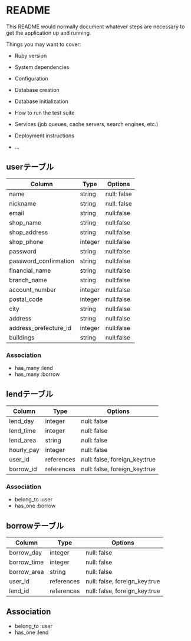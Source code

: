 # README

This README would normally document whatever steps are necessary to get the
application up and running.

Things you may want to cover:

* Ruby version

* System dependencies

* Configuration

* Database creation

* Database initialization

* How to run the test suite

* Services (job queues, cache servers, search engines, etc.)

* Deployment instructions

* ...

## userテーブル
| Column              | Type    | Options                        |
| ------              | --------| ------------------------------ |
| name                | string  | null: false                    |
|nickname             | string  | null: false                    |
| email               | string  | null:false                     |
|shop_name            | string  | null:false                     |
|shop_address         | string  | null:false                     |
|shop_phone           | integer | null:false                     |
|password             | string  | null:false                     |
|password_confirmation| string  | null:false                     |
|financial_name       | string  | null:false                     |
|branch_name          | string  | null:false                     |
|account_number       | integer | null:false                     |
|postal_code          | integer | null:false                     |
|city                 | string  | null:false                     |
|address              | string  | null:false                     |
|address_prefecture_id| integer | null:false                     |
|buildings            | string  | null:false                     |


### Association
- has_many :lend
- has_many :borrow

## lendテーブル
| Column | Type       | Options                        |
| ------ | ---------- | ------------------------------ |
|lend_day | integer   | null: false                    |
|lend_time| integer   | null: false                    |
|lend_area | string   | null: false                    |
|hourly_pay| integer  | null: false                    |
|user_id   | references | null: false, foreign_key:true|
|borrow_id | references | null: false, foreign_key:true|

### Association
- belong_to :user
- has_one   :borrow

## borrowテーブル
| Column | Type       | Options                        |
| ------ | ---------- | ------------------------------ |
|borrow_day | integer   | null: false                  |
|borrow_time | integer   | null: false                 |
|borrow_area | string   |null: false                   |
|user_id   | references | null: false, foreign_key:true|
|lend_id | references   | null: false, foreign_key:true|

## Association
- belong_to :user
- has_one   :lend